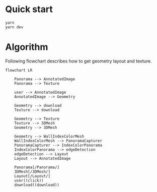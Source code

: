 # Quick start

```
yarn
yarn dev
```

# Algorithm

Following flowchart describes how to get geometry layout and texture.

```mermaid
flowchart LR

    Panorama --> AnnotatedImage
    Panorama --> Texture

    user --> AnnotatedImage
    AnnotatedImage --> Geometry

    Geometry --> download
    Texture --> download

    Geometry --> Texture
    Texture --> 3DMesh
    Geometry --> 3DMesh

    Geometry --> WallIndexColorMesh
    WallIndexColorMesh --> PanoramaCapturer
    PanoramaCapturer --> IndexColorPanorama
    IndexColorPanorama --> edgeDetection
    edgeDetection --> Layout
    Layout --> AnnotatedImage

    Panorama[/Panorama/]
    3DMesh[/3DMesh/]
    Layout[/Layout/]
    user((click))
    download((download))
```
